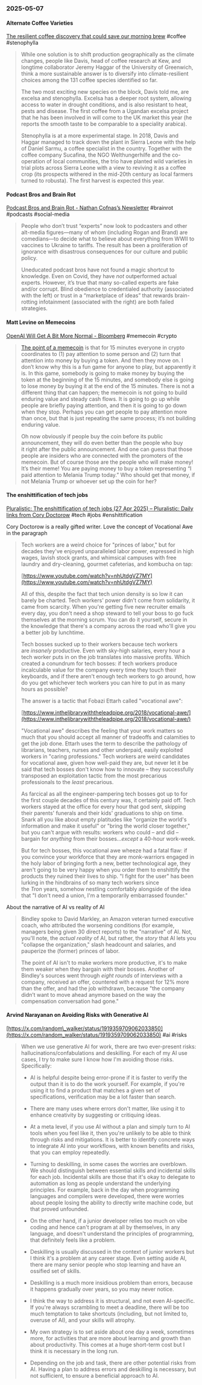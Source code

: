 ### 2025-05-07
#### Alternate Coffee Varieties
[The resilient coffee discovery that could save our morning brew](https://on.ft.com/3SncKkP) #coffee #stenophylla

> While one solution is to shift production geographically as the climate changes, people like Davis, head of coffee research at Kew, and longtime collaborator Jeremy Haggar of the University of Greenwich, think a more sustainable answer is to diversify into climate-resilient choices among the 131 coffee species identified so far. 
> 
> The two most exciting new species on the block, Davis told me, are excelsa and stenophylla. Excelsa has a deeper root system, allowing access to water in drought conditions, and is also resistant to heat, pests and disease. The first coffee from a Ugandan excelsa project that he has been involved in will come to the UK market this year (he reports the smooth taste to be comparable to a speciality arabica).
> 
> Stenophylla is at a more experimental stage. In 2018, Davis and Haggar managed to track down the plant in Sierra Leone with the help of Daniel Sarmu, a coffee specialist in the country. Together with the coffee company Sucafina, the NGO Welthungerhilfe and the co-operation of local communities, the trio have planted wild varieties in trial plots across Sierra Leone with a view to reviving it as a coffee crop (its prospects withered in the mid-20th century as local farmers turned to robusta). The first harvest is expected this year.

#### Podcast Bros and Brain Rot
[Podcast Bros and Brain Rot - Nathan Cofnas’s Newsletter](https://ncofnas.com/p/podcast-bros-and-brain-rot) #brainrot #podcasts #social-media 

> People who don’t trust “experts” now look to podcasters and other alt-media figures—many of whom (including Rogan and Brand) are comedians—to decide what to believe about everything from WWII to vaccines to Ukraine to tariffs. The result has been a proliferation of ignorance with disastrous consequences for our culture and public policy.
> 
> Uneducated podcast bros have not found a magic shortcut to knowledge. Even on Covid, they have _not_ outperformed actual experts. However, it’s true that many so-called experts are fake and/or corrupt. Blind obedience to credentialed authority (associated with the left) or trust in a “marketplace of ideas” that rewards brain-rotting infotainment (associated with the right) are both failed strategies.

#### Matt Levine on Memecoins
[OpenAI Will Get A Bit More Normal - Bloomberg](https://www.bloomberg.com/opinion/newsletters/2025-05-06/openai-will-get-a-bit-more-normal?cmpid=BBD050625_MONEYSTUFF&sref=6rqLu4ZS) #memecoin #crypto 

> [The point of a memecoin](https://links.message.bloomberg.com/s/c/BtEcnslqR93CsOLw9Nb21cziyHXK7RMLh6et1qSRHGMySLe9nDE4hzI8hbO1H6IU18keDQiFW_1rlky9Y-v26u8jwp8YJfmv1qfhA-VEpR50-7M1mRXNg4GtTyEIX9ztKL_OyQfowohYZiZqgDLducUxSIMI2Y0Fcdcs23eCRr0Ew-MAb5PnLU8wdVnkKR7qt6geHCkla9uTZiZlpiEphpCCo2LatF0UTsfzEmWGvh010qZ89cvNAvgo67LPIUvdb_cbAKUWnrq4RbY_wgoMknVLA1_0duRPDU4dl0w0w1gtWKsXbP-nlPrL077z6DWp3ASy1IoO0sL_1gaJerfIYNaFOhJbFkz3-pn6agI2zn3o1LCgXFTDe8-BIY0/ryr5pOk4c0NtygvpXkA72MaJhGSOEkPz/8) is that for 15 minutes everyone in crypto coordinates to (1) pay attention to some person and (2) turn that attention into money by buying a token. And then they move on. I don’t know why this is a fun game for anyone to play, but apparently it is. In this game, somebody is going to make money by buying the token at the beginning of the 15 minutes, and somebody else is going to lose money by buying it at the end of the 15 minutes. There is not a different thing that can happen; the memecoin is not going to build enduring value and steady cash flows. It is going to go up while people are briefly paying attention, and then it is going to go down when they stop. Perhaps you can get people to pay attention more than once, but that is just repeating the same process; it’s not building enduring value.
> 
> Oh now obviously if people buy the coin before its public announcement, they will do even better than the people who buy it right after the public announcement. And one can guess that those people are insiders who are connected with the promoters of the memecoin. But of course those are the people who will make money! It’s their meme! You are paying money to buy a token representing “I paid attention to Melania Trump today.” Who should get that money, if not Melania Trump or whoever set up the coin for her?

#### The enshittification of tech jobs
[Pluralistic: The enshittification of tech jobs (27 Apr 2025) – Pluralistic: Daily links from Cory Doctorow](https://pluralistic.net/2025/04/27/some-animals/#are-more-equal-than-others) #tech #jobs #enshittification

Cory Doctorow is a really gifted writer. Love the concept of Vocational Awe in the paragraph 

> Tech workers are a weird choice for "princes of labor," but for decades they've enjoyed unparalleled labor power, expressed in high wages, lavish stock grants, and whimsical campuses with free laundry and dry-cleaning, gourmet cafeterias, and kombucha on tap:
> 
> [https://www.youtube.com/watch?v=nhUtdgVZ7MY](https://www.youtube.com/watch?v=nhUtdgVZ7MY)
> 
> All of this, despite the fact that tech union density is so low it can barely be charted. Tech workers' power didn't come from solidarity, it came from scarcity. When you're getting five new recruiter emails every day, you don't need a shop steward to tell your boss to go fuck themselves at the morning scrum. You can do it yourself, secure in the knowledge that there's a company across the road who'll give you a better job by lunchtime.
> 
> Tech bosses sucked up to their workers because tech workers are _insanely_ productive. Even with sky-high salaries, every hour a tech worker puts in on the job translates into massive profits. Which created a conundrum for tech bosses: if tech workers produce incalculable value for the company every time they touch their keyboards, and if there aren't enough tech workers to go around, how do you get whichever tech workers you can hire to put in as many hours as possible?
> 
> The answer is a tactic that Fobazi Ettarh called "vocational awe":
> 
> [https://www.inthelibrarywiththeleadpipe.org/2018/vocational-awe/](https://www.inthelibrarywiththeleadpipe.org/2018/vocational-awe/)
> 
> "Vocational awe" describes the feeling that your work matters so much that you should accept all manner of tradeoffs and calamities to get the job done. Ettarh uses the term to describe the pathology of librarians, teachers, nurses and other underpaid, easily exploited workers in "caring professions." Tech workers are weird candidates for vocational awe, given how well-paid they are, but never let it be said that tech bosses don't know how to innovate – they successfully transposed an exploitation tactic from the most precarious professionals to the _least_ precarious.
> 
> As farcical as all the engineer-pampering tech bosses got up to for the first couple decades of this century was, it certainly paid off. Tech workers stayed at the office for every hour that god sent, skipping their parents' funerals and their kids' graduations to ship on time. Snark all you like about empty platitudes like "organize the world's information and make it useful" or "bring the world closer together," but you can't argue with results: workers who could – and did – bargain for _anything_ from their bosses…_except_ a 40-hour work-week.
> 
> But for tech bosses, this vocational awe wheeze had a fatal flaw: if you convince your workforce that they are monk-warriors engaged in the holy labor of bringing forth a new, better technological age, they aren't going to be very happy when you order them to enshittify the products they ruined their lives to ship. "I fight for the user" has been lurking in the hindbrains of so many tech workers since the _Tron_ years, somehow nestling comfortably alongside of the idea that "I don't need a union, I'm a temporarily embarrassed founder."

About the narrative of AI vs reality of AI

> Bindley spoke to David Markley, an Amazon veteran turned executive coach, who attributed the worsening conditions (for example, managers being given 30 direct reports) to the "narrative" of AI. Not, you'll note, the _actual reality_ of AI, but rather, the _story_ that AI lets you "collapse the organization," slash headcount and salaries, and pauperize the (former) princes of labor.
> 
> The point of AI isn't to make workers more productive, it's to make them weaker when they bargain with their bosses. Another of Bindley's sources went through _eight rounds_ of interviews with a company, received an offer, countered with a request for 12% more than the offer, and had the job withdrawn, because "the company didn’t want to move ahead anymore based on the way the compensation conversation had gone."

#### Arvind Narayanan on Avoiding Risks with Generative AI
[https://x.com/random\_walker/status/1919359709062033850](https://x.com/random_walker/status/1919359709062033850)  #ai #risks

> When we use generative AI for work, there are two ever-present risks: hallucinations/confabulations and deskilling. For each of my AI use cases, I try to make sure I know how I'm avoiding those risks. Specifically:
> 
> * AI is helpful despite being error-prone if it is faster to verify the output than it is to do the work yourself. For example, if you're using it to find a product that matches a given set of specifications, verification may be a lot faster than search.
> 
> * There are many uses where errors don't matter, like using it to enhance creativity by suggesting or critiquing ideas.
> 
> * At a meta level, if you use AI without a plan and simply turn to AI tools when you feel like it, then you're unlikely to be able to think through risks and mitigations. It is better to identify concrete ways to integrate AI into your workflows, with known benefits and risks, that you can employ repeatedly.
> 
> * Turning to deskilling, in some cases the worries are overblown. We should distinguish between essential skills and incidental skills for each job. Incidental skills are those that it's okay to delegate to automation as long as people understand the underlying principles. For example, back in the day when programming languages and compilers were developed, there were worries about people losing the ability to directly write machine code, but that proved unfounded.
> 
> * On the other hand, if a junior developer relies too much on vibe coding and hence can't program at all by themselves, in any language, and doesn't understand the principles of programming, that definitely feels like a problem.
> 
> * Deskilling is usually discussed in the context of junior workers but I think it's a problem at any career stage. Even setting aside AI, there are many senior people who stop learning and have an ossified set of skills.
> 
> * Deskilling is a much more insidious problem than errors, because it happens gradually over years, so you may never notice.
> 
> * I think the way to address it is structural, and not even AI-specific. If you're always scrambling to meet a deadline, there will be too much temptation to take shortcuts (including, but not limited to, overuse of AI), and your skills will atrophy.
> 
> * My own strategy is to set aside about one day a week, sometimes more, for activities that are more about learning and growth than about productivity. This comes at a huge short-term cost but I think it is necessary in the long run.
> 
> * Depending on the job and task, there are other potential risks from AI. Having a plan to address errors and deskilling is necessary, but not sufficient, to ensure a beneficial approach to AI.